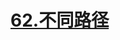 # [62.不同路径](https://leetcode.cn/problems/unique-paths/)

<SourceCode src="../.leetcode/62.不同路径.ts" />
